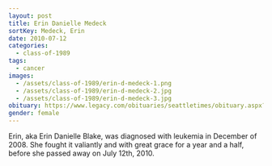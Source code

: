 ```yaml
---
layout: post
title: Erin Danielle Medeck
sortKey: Medeck, Erin
date: 2010-07-12
categories:
  - class-of-1989
tags:
  - cancer
images:
  - /assets/class-of-1989/erin-d-medeck-1.png
  - /assets/class-of-1989/erin-d-medeck-2.jpg
  - /assets/class-of-1989/erin-d-medeck-3.jpg
obituary: https://www.legacy.com/obituaries/seattletimes/obituary.aspx?n=erin-danielle-blake&pid=144119618
gender: female
---
```

Erin, aka Erin Danielle Blake, was diagnosed with leukemia in December of 2008. She fought it valiantly and with great grace for a year and a half, before she passed away on July 12th, 2010.
